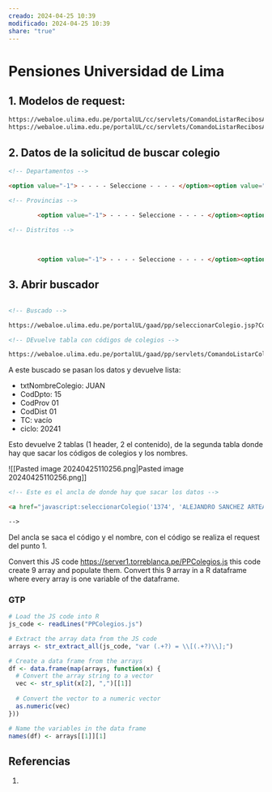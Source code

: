 ```yaml
---
creado: 2024-04-25 10:39
modificado: 2024-04-25 10:39
share: "true"
---
```


# Pensiones Universidad de Lima
## 1. Modelos de request:

```html
https://webaloe.ulima.edu.pe/portalUL/cc/servlets/ComandoListarRecibosAlumnosIngresantesSinValidacion?cicloPS=3185&cicloUL=20241&IndNuPaso=&colegio3=94&colegio4=94&colegio5=94&coCole5=94
https://webaloe.ulima.edu.pe/portalUL/cc/servlets/ComandoListarRecibosAlumnosIngresantesSinValidacion?cicloPS=3185&cicloUL=20241&IndNuPaso=&colegio3=358&colegio4=358&colegio5=358&coCole5=358
```

## 2. Datos de la solicitud de buscar colegio

```html
<!-- Departamentos -->

<option value="-1"> - - - - Seleccione - - - - </option><option value="01">AMAZONAS</option><option value="02">ANCASH</option><option value="03">APURIMAC</option><option value="04">AREQUIPA</option><option value="05">AYACUCHO</option><option value="06">CAJAMARCA</option><option value="07">CALLAO</option><option value="08">CUSCO</option><option value="09">HUANCAVELICA</option><option value="10">HUANUCO</option><option value="11">ICA</option><option value="12">JUNIN</option><option value="13">LA LIBERTAD</option><option value="14">LAMBAYEQUE</option><option value="15">LIMA</option><option value="16">LORETO</option><option value="17">MADRE DE DIOS</option><option value="18">MOQUEGUA</option><option value="19">PASCO</option><option value="20">PIURA</option><option value="21">PUNO</option><option value="22">SAN MARTIN</option><option value="23">TACNA</option><option value="24">TUMBES</option><option value="25">UCAYALI</option>

<!-- Provincias -->
					
		<option value="-1"> - - - - Seleccione - - - - </option><option value="02">BARRANCA</option><option value="05">CAÑETE</option><option value="03">CAJATAMBO</option><option value="04">CANTA</option><option value="06">HUARAL</option><option value="07">HUAROCHIRI</option><option value="08">HUAURA</option><option value="01">LIMA</option><option value="09">OYON</option><option value="10">YAUYOS</option>

<!-- Distritos -->


					
		<option value="-1"> - - - - Seleccione - - - - </option><option value="02">ANCON</option><option value="03">ATE</option><option value="04">BARRANCO</option><option value="05">BREÑA</option><option value="06">CARABAYLLO</option><option value="07">CHACLACAYO</option><option value="08">CHORRILLOS</option><option value="09">CIENEGUILLA</option><option value="10">COMAS</option><option value="11">EL AGUSTINO</option><option value="12">INDEPENDENCIA</option><option value="13">JESUS MARIA</option><option value="14">LA MOLINA</option><option value="15">LA VICTORIA</option><option value="01">LIMA</option><option value="16">LINCE</option><option value="17">LOS OLIVOS</option><option value="18">LURIGANCHO</option><option value="19">LURIN</option><option value="20">MAGDALENA DEL MAR</option><option value="22">MIRAFLORES</option><option value="23">PACHACAMAC</option><option value="24">PUCUSANA</option><option value="21">PUEBLO LIBRE</option><option value="25">PUENTE PIEDRA</option><option value="26">PUNTA HERMOSA</option><option value="27">PUNTA NEGRA</option><option value="28">RIMAC</option><option value="29">SAN BARTOLO</option><option value="30">SAN BORJA</option><option value="31">SAN ISIDRO</option><option value="32">SAN JUAN DE LURIGANCHO</option><option value="33">SAN JUAN DE MIRAFLORES</option><option value="34">SAN LUIS</option><option value="35">SAN MARTIN DE PORRES</option><option value="36">SAN MIGUEL</option><option value="37">SANTA ANITA</option><option value="38">SANTA MARIA DEL MAR</option><option value="39">SANTA ROSA</option><option value="40">SANTIAGO DE SURCO</option><option value="41">SURQUILLO</option><option value="42">VILLA EL SALVADOR</option><option value="43">VILLA MARIA DEL TRIUNFO</option>

```

## 3. Abrir buscador

```html

<!-- Buscado -->

https://webaloe.ulima.edu.pe/portalUL/gaad/pp/seleccionarColegio.jsp?CodVentana=SP&hdnCodigoColegio=coCole5&txtNombreColegio=txtQuintoSecundaria&ciclo=20241

<!-- DEvuelve tabla con códigos de colegios -->

https://webaloe.ulima.edu.pe/portalUL/gaad/pp/servlets/ComandoListarColegiosPP?txtNombreColegio=juan&CodDpto=15&CodProv=01&CodDist=01&TC=&ciclo=20241

```

A este buscado se pasan los datos y devuelve lista:

 - txtNombreColegio:	JUAN
 - CodDpto: 	15
 - CodProv	01
 - CodDist 	01
 - TC: vacío
 - ciclo: 20241

Esto devuelve 2 tablas (1 header, 2 el contenido),  de la segunda tabla donde hay que sacar los códigos de colegios y los nombres.

![[Pasted image 20240425110256.png|Pasted image 20240425110256.png]]

```html
<!-- Este es el ancla de donde hay que sacar los datos -->

<a href="javascript:seleccionarColegio('1374', 'ALEJANDRO SANCHEZ ARTEAGA (LIMA / LIMA / LIMA - LIMA)');"><img src="/portalUL/images/gaad/pp/IconoSeleccionar.gif" width="16" height="16" border="0" alt="Seleccionar"></a>

-->

```

Del ancla se saca el código y el nombre, con el código se realiza el request del punto 1.

Convert this JS code https://server1.torreblanca.pe/PPColegios.js this code create 9 array and populate them. Convert this 9 array in a R dataframe where every array is one variable of the dataframe.

### GTP
```r
# Load the JS code into R
js_code <- readLines("PPColegios.js")

# Extract the array data from the JS code
arrays <- str_extract_all(js_code, "var (.+?) = \\[(.+?)\\];")

# Create a data frame from the arrays
df <- data.frame(map(arrays, function(x) {
  # Convert the array string to a vector
  vec <- str_split(x[2], ",")[[1]]
  
  # Convert the vector to a numeric vector
  as.numeric(vec)
}))

# Name the variables in the data frame
names(df) <- arrays[[1]][1]
```
## Referencias
1. 

